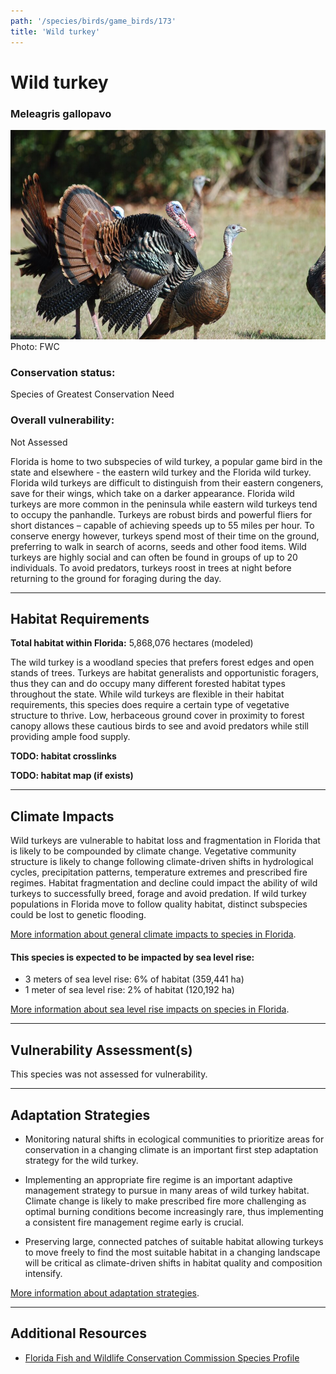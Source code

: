 ```yaml
---
path: '/species/birds/game_birds/173'
title: 'Wild turkey'
---
```


# Wild turkey

### Meleagris gallopavo

<div id="TopSection">

<div class="header-photo"><img src="173.jpg" alt="Photo for Wild turkey"/>
<figcaption>Photo: FWC</figcaption></div>

<div>

### Conservation status:

Species of Greatest Conservation Need

### Overall vulnerability:

Not Assessed

</div>
</div>

Florida is home to two subspecies of wild turkey, a popular game bird in the state and elsewhere - the eastern wild turkey and the Florida wild turkey.  Florida wild turkeys are difficult to distinguish from their eastern congeners, save for their wings, which take on a darker appearance.  Florida wild turkeys are more common in the peninsula while eastern wild turkeys tend to occupy the panhandle.  Turkeys are robust birds and powerful fliers for short distances – capable of achieving speeds up to 55 miles per hour.  To conserve energy however, turkeys spend most of their time on the ground, preferring to walk in search of acorns, seeds and other food items.  Wild turkeys are highly social and can often be found in groups of up to 20 individuals.  To avoid predators, turkeys roost in trees at night before returning to the ground for foraging during the day.

<hr />

## Habitat Requirements

**Total habitat within Florida:** 5,868,076 hectares (modeled)

The wild turkey is a woodland species that prefers forest edges and open stands of trees.  Turkeys are habitat generalists and opportunistic foragers, thus they can and do occupy many different forested habitat types throughout the state.  While wild turkeys are flexible in their habitat requirements, this species does require a certain type of vegetative structure to thrive.  Low, herbaceous ground cover in proximity to forest canopy allows these cautious birds to see and avoid predators while still providing ample food supply.

**TODO: habitat crosslinks**

**TODO: habitat map (if exists)**

<hr />

## Climate Impacts

Wild turkeys are vulnerable to habitat loss and fragmentation in Florida that is likely to be compounded by climate change.  Vegetative community structure is likely to change following climate-driven shifts in hydrological cycles, precipitation patterns, temperature extremes and prescribed fire regimes.  Habitat fragmentation and decline could impact the ability of wild turkeys to successfully breed, forage and avoid predation.  If wild turkey populations in Florida move to follow quality habitat, distinct subspecies could be lost to genetic flooding.

[More information about general climate impacts to species in Florida](/impacts/species).


#### This species is expected to be impacted by sea level rise:

- 3 meters of sea level rise: 6% of habitat (359,441 ha)
- 1 meter of sea level rise: 2% of habitat (120,192 ha)

[More information about sea level rise impacts on species in Florida](/impacts/species/slr).
    

<hr />

## Vulnerability Assessment(s)

This species was not assessed for vulnerability.

<hr />

## Adaptation Strategies

- Monitoring natural shifts in ecological communities to prioritize areas for conservation in a changing climate is an important first step adaptation strategy for the wild turkey.

- Implementing an appropriate fire regime is an important adaptive management strategy to pursue in many areas of wild turkey habitat.  Climate change is likely to make prescribed fire more challenging as optimal burning conditions become increasingly rare, thus implementing a consistent fire management regime early is crucial.

- Preserving large, connected patches of suitable habitat allowing turkeys to move freely to find the most suitable habitat in a changing landscape will be critical as climate-driven shifts in habitat quality and composition intensify.

[More information about adaptation strategies](/strategies).

<hr />


## Additional Resources

- [Florida Fish and Wildlife Conservation Commission Species Profile](https://myfwc.com/wildlifehabitats/profiles/birds/game-birds/wild-turkeys/)
